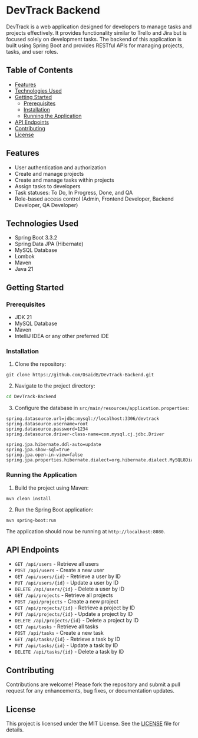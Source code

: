 # DevTrack Backend

DevTrack is a web application designed for developers to manage tasks and projects effectively. It provides functionality similar to Trello and Jira but is focused solely on development tasks. The backend of this application is built using Spring Boot and provides RESTful APIs for managing projects, tasks, and user roles.

## Table of Contents

- [Features](#features)
- [Technologies Used](#technologies-used)
- [Getting Started](#getting-started)
  - [Prerequisites](#prerequisites)
  - [Installation](#installation)
  - [Running the Application](#running-the-application)
- [API Endpoints](#api-endpoints)
- [Contributing](#contributing)
- [License](#license)

## Features

- User authentication and authorization
- Create and manage projects
- Create and manage tasks within projects
- Assign tasks to developers
- Task statuses: To Do, In Progress, Done, and QA
- Role-based access control (Admin, Frontend Developer, Backend Developer, QA Developer)

## Technologies Used

- Spring Boot 3.3.2
- Spring Data JPA (Hibernate)
- MySQL Database
- Lombok
- Maven
- Java 21

## Getting Started

### Prerequisites

- JDK 21
- MySQL Database
- Maven
- IntelliJ IDEA or any other preferred IDE

### Installation

1. Clone the repository:

```
git clone https://github.com/OsaidB/DevTrack-Backend.git
```

2. Navigate to the project directory:

```sh
cd DevTrack-Backend
```

3. Configure the database in `src/main/resources/application.properties`:

```properties
spring.datasource.url=jdbc:mysql://localhost:3306/devtrack
spring.datasource.username=root
spring.datasource.password=1234
spring.datasource.driver-class-name=com.mysql.cj.jdbc.Driver

spring.jpa.hibernate.ddl-auto=update
spring.jpa.show-sql=true
spring.jpa.open-in-view=false
spring.jpa.properties.hibernate.dialect=org.hibernate.dialect.MySQL8Dialect
```

### Running the Application

1. Build the project using Maven:

```
mvn clean install
```

2. Run the Spring Boot application:

```
mvn spring-boot:run
```

The application should now be running at `http://localhost:8080`.

## API Endpoints

- `GET /api/users` - Retrieve all users
- `POST /api/users` - Create a new user
- `GET /api/users/{id}` - Retrieve a user by ID
- `PUT /api/users/{id}` - Update a user by ID
- `DELETE /api/users/{id}` - Delete a user by ID
- `GET /api/projects` - Retrieve all projects
- `POST /api/projects` - Create a new project
- `GET /api/projects/{id}` - Retrieve a project by ID
- `PUT /api/projects/{id}` - Update a project by ID
- `DELETE /api/projects/{id}` - Delete a project by ID
- `GET /api/tasks` - Retrieve all tasks
- `POST /api/tasks` - Create a new task
- `GET /api/tasks/{id}` - Retrieve a task by ID
- `PUT /api/tasks/{id}` - Update a task by ID
- `DELETE /api/tasks/{id}` - Delete a task by ID

## Contributing

Contributions are welcome! Please fork the repository and submit a pull request for any enhancements, bug fixes, or documentation updates.

## License

This project is licensed under the MIT License. See the [LICENSE](LICENSE) file for details.
